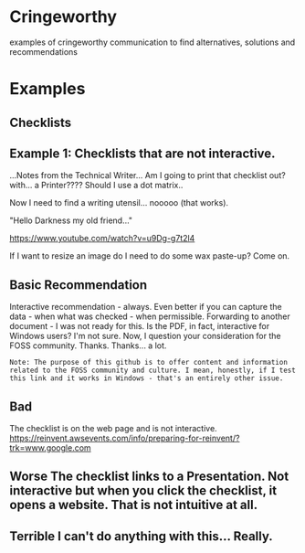 # Cringeworthy

examples of cringeworthy communication to find alternatives, solutions and recommendations

# Examples
## Checklists

## Example 1: Checklists that are not interactive. 
...Notes from the Technical Writer... 
Am I going to print that checklist out? with... a Printer???? Should I use a dot matrix.. 

Now I need to find a writing utensil... nooooo (that works).

"Hello Darkness my old friend..."

https://www.youtube.com/watch?v=u9Dg-g7t2l4


If I want to resize an image do I need to do some wax paste-up?
Come on.

## Basic Recommendation
Interactive recommendation - always. Even better if you can capture the data - when what was checked - when permissible.
Forwarding to another document - I was not ready for this.
Is the PDF, in fact, interactive for Windows users? I'm not sure. Now, I question your consideration for the FOSS community.
Thanks. Thanks... a lot.

`Note: The purpose of this github is to offer content and information related to the FOSS community and culture. I mean, honestly, if I test this link and it works in Windows - that's an entirely other issue.`

## Bad		
The checklist is on the web page and is not interactive. https://reinvent.awsevents.com/info/preparing-for-reinvent/?trk=www.google.com

## Worse		The checklist links to a Presentation. Not interactive but when you click the checklist, it opens a website. That is not intuitive at all.

## Terrible	I can't do anything with this... Really.

